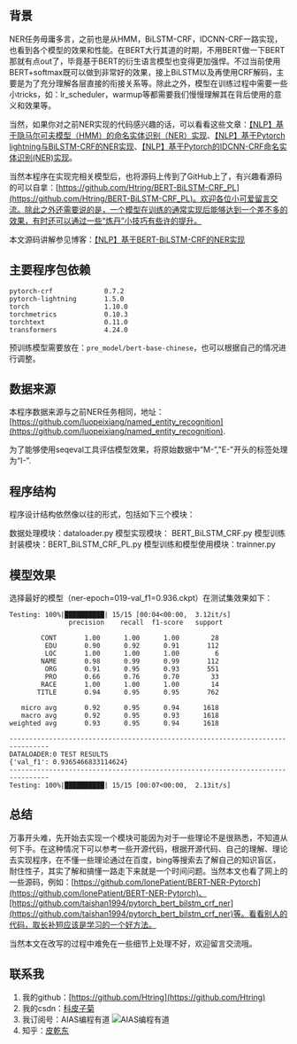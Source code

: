 
## 背景
NER任务毋庸多言，之前也是从HMM，BiLSTM-CRF，IDCNN-CRF一路实现，也看到各个模型的效果和性能。在BERT大行其道的时期，不用BERT做一下BERT那就有点out了，毕竟基于BERT的衍生语言模型也变得更加强悍。不过当前使用BERT+softmax既可以做到非常好的效果，接上BiLSTM以及再使用CRF解码，主要是为了充分理解各层直接的衔接关系等。除此之外，模型在训练过程中需要一些小tricks，如：lr_scheduler，warmup等都需要我们慢慢理解其在背后使用的意义和效果等。

当然，如果你对之前NER实现的代码感兴趣的话，可以看看这些文章：[【NLP】基于隐马尔可夫模型（HMM）的命名实体识别（NER）实现](https://blog.csdn.net/meiqi0538/article/details/124065834?spm=1001.2014.3001.5501)、[【NLP】基于Pytorch lightning与BiLSTM-CRF的NER实现](https://blog.csdn.net/meiqi0538/article/details/124209678?spm=1001.2014.3001.5501)、[【NLP】基于Pytorch的IDCNN-CRF命名实体识别(NER)实现](https://blog.csdn.net/meiqi0538/article/details/124644060?spm=1001.2014.3001.5501)。

当然本程序在实现完相关模型后，也将源码上传到了GitHub上了，有兴趣看源码的可以自拿：[https://github.com/Htring/BERT-BiLSTM-CRF_PL](https://github.com/Htring/BERT-BiLSTM-CRF_PL)。欢迎各位小可爱留言交流。除此之外还需要说的是，一个模型在训练的通常实现后能够达到一个差不多的效果，有时还可以通过一些“炼丹”小技巧有些许的提升。

本文源码讲解参见博客：[【NLP】基于BERT-BiLSTM-CRF的NER实现](https://piqiandong.blog.csdn.net/article/details/124920451)

## 主要程序包依赖

```text
pytorch-crf             0.7.2
pytorch-lightning       1.5.0
torch                   1.10.0
torchmetrics            0.10.3
torchtext               0.11.0
transformers            4.24.0
```

预训练模型需要放在：`pre_model/bert-base-chinese`，也可以根据自己的情况进行调整。

## 数据来源
本程序数据来源与之前NER任务相同，地址：[https://github.com/luopeixiang/named_entity_recognition](https://github.com/luopeixiang/named_entity_recognition).

为了能够使用seqeval工具评估模型效果，将原始数据中“M-”,"E-"开头的标签处理为“I-”.

## 程序结构
程序设计结构依然像以往的形式，包括如下三个模块：

数据处理模块：dataloader.py
模型实现模块： BERT_BiLSTM_CRF.py
模型训练封装模块：BERT_BiLSTM_CRF_PL.py
模型训练和模型使用模块：trainner.py

## 模型效果
选择最好的模型（ner-epoch=019-val_f1=0.936.ckpt）在测试集效果如下：
```text
Testing: 100%|██████████| 15/15 [00:04<00:00,  3.12it/s]
               precision    recall  f1-score   support

        CONT       1.00      1.00      1.00        28
         EDU       0.90      0.92      0.91       112
         LOC       1.00      1.00      1.00         6
        NAME       0.98      0.99      0.99       112
         ORG       0.91      0.95      0.93       551
         PRO       0.66      0.76      0.70        33
        RACE       1.00      1.00      1.00        14
       TITLE       0.94      0.95      0.95       762

   micro avg       0.92      0.95      0.94      1618
   macro avg       0.92      0.95      0.93      1618
weighted avg       0.93      0.95      0.94      1618

--------------------------------------------------------------------------------
DATALOADER:0 TEST RESULTS
{'val_f1': 0.9365466833114624}
--------------------------------------------------------------------------------
Testing: 100%|██████████| 15/15 [00:07<00:00,  2.13it/s]

```

## 总结
万事开头难，先开始去实现一个模块可能因为对于一些理论不是很熟悉，不知道从何下手。在这种情况下可以参考一些开源代码，根据开源代码、自己的理解、理论去实现程序，在不懂一些理论通过在百度，bing等搜索去了解自己的知识盲区，耐住性子，其实了解和搞懂一路走下来就是一个时间问题。当然本文也看了网上的一些源码，例如：[https://github.com/lonePatient/BERT-NER-Pytorch](https://github.com/lonePatient/BERT-NER-Pytorch)、[https://github.com/taishan1994/pytorch_bert_bilstm_crf_ner](https://github.com/taishan1994/pytorch_bert_bilstm_crf_ner)等。看看别人的代码，取长补短应该是学习的一个好方法。

当然本文在改写的过程中难免在一些细节上处理不好，欢迎留言交流哦。


## 联系我

1. 我的github：[https://github.com/Htring](https://github.com/Htring)
2. 我的csdn：[科皮子菊](https://piqiandong.blog.csdn.net/)
3. 我订阅号：AIAS编程有道
   ![AIAS编程有道](https://s2.loli.net/2022/05/05/DS37LjhBQz2xyUJ.png)
4. 知乎：[皮乾东](https://www.zhihu.com/people/piqiandong)
